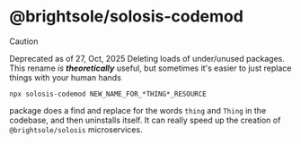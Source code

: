 # @brightsole/solosis-codemod

> [!CAUTION]
> Deprecated as of 27, Oct, 2025
> Deleting loads of under/unused packages. This rename _is **theoretically**_ useful, but sometimes it's easier to just replace things with your human hands

`npx solosis-codemod NEW_NAME_FOR_*THING*_RESOURCE`

package does a find and replace for the words `thing` and `Thing` in the codebase, and then uninstalls itself. It can really speed up the creation of `@brightsole/solosis` microservices.

